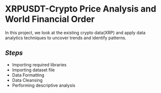 # XRPUSDT-Crypto Price Analysis and World Financial Order

In this project, we look at the existing crypto data(XRP) and apply data analytics techniques to uncover trends and identify patterns.

## _Steps_
- Importing required libraries
- Importing dataset file
- Data Formatting
- Data Cleansing
- Performing descriptive analysis


